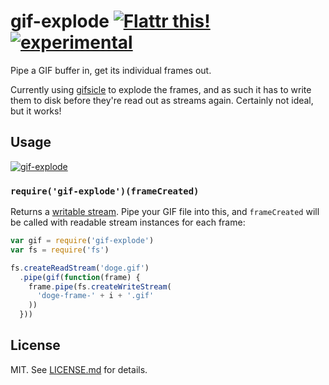 # gif-explode [![Flattr this!](https://api.flattr.com/button/flattr-badge-large.png)](https://flattr.com/submit/auto?user_id=hughskennedy&url=http://github.com/hughsk/gif-explode&title=gif-explode&description=hughsk/gif-explode%20on%20GitHub&language=en_GB&tags=flattr,github,javascript&category=software)[![experimental](http://hughsk.github.io/stability-badges/dist/experimental.svg)](http://github.com/hughsk/stability-badges) #

Pipe a GIF buffer in, get its individual frames out.

Currently using [gifsicle](https://github.com/yeoman/node-gifsicle) to explode
the frames, and as such it has to write them to disk before they're read
out as streams again. Certainly not ideal, but it works!

## Usage ##

[![gif-explode](https://nodei.co/npm/gif-explode.png?mini=true)](https://nodei.co/npm/gif-explode)

### `require('gif-explode')(frameCreated)` ###

Returns a [writable stream](http://nodejs.org/api/stream.html#stream_class_stream_writable).
Pipe your GIF file into this, and `frameCreated` will be called with readable
stream instances for each frame:

``` javascript
var gif = require('gif-explode')
var fs = require('fs')

fs.createReadStream('doge.gif')
  .pipe(gif(function(frame) {
    frame.pipe(fs.createWriteStream(
      'doge-frame-' + i + '.gif'
    ))
  }))
```

## License ##

MIT. See [LICENSE.md](http://github.com/hughsk/gif-explode/blob/master/LICENSE.md) for details.
